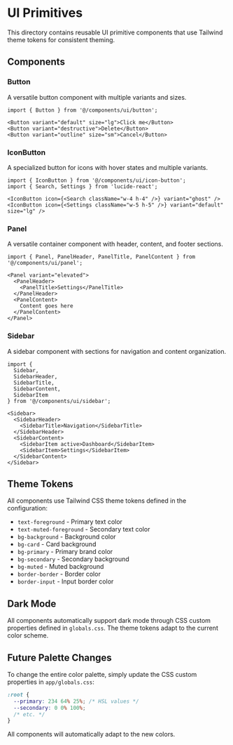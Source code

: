 # UI Primitives

This directory contains reusable UI primitive components that use Tailwind theme tokens for consistent theming.

## Components

### Button
A versatile button component with multiple variants and sizes.

```tsx
import { Button } from '@/components/ui/button';

<Button variant="default" size="lg">Click me</Button>
<Button variant="destructive">Delete</Button>
<Button variant="outline" size="sm">Cancel</Button>
```

### IconButton
A specialized button for icons with hover states and multiple variants.

```tsx
import { IconButton } from '@/components/ui/icon-button';
import { Search, Settings } from 'lucide-react';

<IconButton icon={<Search className="w-4 h-4" />} variant="ghost" />
<IconButton icon={<Settings className="w-5 h-5" />} variant="default" size="lg" />
```

### Panel
A versatile container component with header, content, and footer sections.

```tsx
import { Panel, PanelHeader, PanelTitle, PanelContent } from '@/components/ui/panel';

<Panel variant="elevated">
  <PanelHeader>
    <PanelTitle>Settings</PanelTitle>
  </PanelHeader>
  <PanelContent>
    Content goes here
  </PanelContent>
</Panel>
```

### Sidebar
A sidebar component with sections for navigation and content organization.

```tsx
import { 
  Sidebar, 
  SidebarHeader, 
  SidebarTitle, 
  SidebarContent, 
  SidebarItem 
} from '@/components/ui/sidebar';

<Sidebar>
  <SidebarHeader>
    <SidebarTitle>Navigation</SidebarTitle>
  </SidebarHeader>
  <SidebarContent>
    <SidebarItem active>Dashboard</SidebarItem>
    <SidebarItem>Settings</SidebarItem>
  </SidebarContent>
</Sidebar>
```

## Theme Tokens

All components use Tailwind CSS theme tokens defined in the configuration:

- `text-foreground` - Primary text color
- `text-muted-foreground` - Secondary text color  
- `bg-background` - Background color
- `bg-card` - Card background
- `bg-primary` - Primary brand color
- `bg-secondary` - Secondary background
- `bg-muted` - Muted background
- `border-border` - Border color
- `border-input` - Input border color

## Dark Mode

All components automatically support dark mode through CSS custom properties defined in `globals.css`. The theme tokens adapt to the current color scheme.

## Future Palette Changes

To change the entire color palette, simply update the CSS custom properties in `app/globals.css`:

```css
:root {
  --primary: 234 64% 25%; /* HSL values */
  --secondary: 0 0% 100%;
  /* etc. */
}
```

All components will automatically adapt to the new colors.
